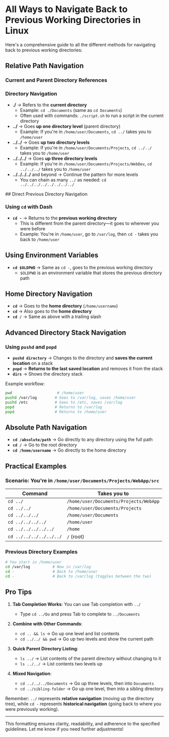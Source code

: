 # All Ways to Navigate Back to Previous Working Directories in Linux

Here's a comprehensive guide to all the different methods for navigating back to previous working directories:

## Relative Path Navigation

### Current and Parent Directory References
<body>
    <h3>Directory Navigation</h3>
    <ul>
        <li>
            <strong>./</strong> → Refers to the <strong>current directory</strong>
            <ul>
                <li>Example: <code>cd ./Documents</code> (same as <code>cd Documents</code>)</li>
                <li>Often used with commands: <code>./script.sh</code> to run a script in the current
directory</li>
            </ul>
        </li>
        <li>
            <strong>../</strong> → Goes <strong>up one directory level</strong> (parent directory)
            <ul>
                <li>Example: If you're in <code>/home/user/Documents</code>, <code>cd ../</code> takes you to
<code>/home/user</code></li>
            </ul>
        </li>
        <li>
            <strong>../../</strong> → Goes <strong>up two directory levels</strong>
            <ul>
                <li>Example: If you're in <code>/home/user/Documents/Projects</code>, <code>cd ../../</code> takes
you to <code>/home/user</code></li>
            </ul>
        </li>
        <li>
            <strong>../../../</strong> → Goes <strong>up three directory levels</strong>
            <ul>
                <li>Example: If you're in <code>/home/user/Documents/Projects/WebDev</code>, <code>cd
../../../</code> takes you to <code>/home/user</code></li>
            </ul>
        </li>
        <li>
            <strong>../../../../</strong> and beyond → Continue the pattern for more levels
            <ul>
                <li>You can chain as many <code>../</code> as needed: <code>cd
../../../../../../../../</code></li>
            </ul>
        </li>
    </ul>
</body>
## Direct Previous Directory Navigation

### Using `cd` with Dash

- **`cd -`** → Returns to the **previous working directory**
  - This is different from the parent directory—it goes to wherever you were before
  - Example: You're in `/home/user`, go to `/var/log`, then `cd -` takes you back to `/home/user`

## Using Environment Variables

- **`cd $OLDPWD`** → Same as `cd -`, goes to the previous working directory
  - `$OLDPWD` is an environment variable that stores the previous directory path

## Home Directory Navigation

- **`cd`** → Goes to the **home directory** (`/home/username`)
- **`cd`** → Also goes to the **home directory**
- **`cd /`** → Same as above with a trailing slash

## Advanced Directory Stack Navigation

### Using `pushd` and `popd`

- **`pushd directory`** → Changes to the directory and **saves the current location** on a stack
- **`popd`** → **Returns to the last saved location** and removes it from the stack
- **`dirs`** → Shows the directory stack

Example workflow:

```bash
pwd                    # /home/user
pushd /var/log        # Goes to /var/log, saves /home/user
pushd /etc            # Goes to /etc, saves /var/log
popd                  # Returns to /var/log
popd                  # Returns to /home/user
```

## Absolute Path Navigation

- **`cd /absolute/path`** → Go directly to any directory using the full path
- **`cd /`** → Go to the root directory
- **`cd /home/username`** → Go directly to the home directory

## Practical Examples

### Scenario: You're in `/home/user/Documents/Projects/WebApp/src`

| Command               | Takes you to                          |
|-----------------------|---------------------------------------|
| `cd ../`              | `/home/user/Documents/Projects/WebApp` |
| `cd ../../`           | `/home/user/Documents/Projects`       |
| `cd ../../../`        | `/home/user/Documents`                |
| `cd ../../../../`     | `/home/user`                          |
| `cd ../../../../../`  | `/home`                               |
| `cd ../../../../../../` | `/` (root)                          |

### Previous Directory Examples

```bash
# You start in /home/user
cd /var/log          # Now in /var/log
cd -                 # Back to /home/user
cd -                 # Back to /var/log (toggles between the two)
```

## Pro Tips

1. **Tab Completion Works**: You can use Tab completion with `../`
   - Type `cd ../Do` and press Tab to complete to `../Documents`

2. **Combine with Other Commands**:
   - `cd .. && ls` → Go up one level and list contents
   - `cd ../../ && pwd` → Go up two levels and show the current path

3. **Quick Parent Directory Listing**:
   - `ls ../` → List contents of the parent directory without changing to it
   - `ls ../../` → List contents two levels up

4. **Mixed Navigation**:
   - `cd ../../../Documents` → Go up three levels, then into `Documents`
   - `cd ../sibling-folder` → Go up one level, then into a sibling directory

Remember: `../` represents **relative navigation** (moving up the directory tree), while `cd -` represents **historical navigation** (going back to where you were previously working).

---

This formatting ensures clarity, readability, and adherence to the specified guidelines. Let me know if you need further adjustments!